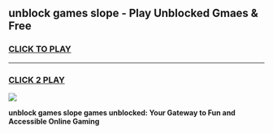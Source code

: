 
## unblock games slope - Play Unblocked Gmaes & Free
<h3>
<a href="https://premium.freeplayer.one?title=unblock_games_slope&ref=20F">CLICK TO PLAY</a></h3>
<hr>

<h3>
<a href="https://premium.freeplayer.one?title=unblock_games_slope&ref=20F">CLICK 2 PLAY</a>
  
</h3>

<a href="https://premium.freeplayer.one?title=unblock_games_slope&ref=20F/"><img src="https://clearcache.store/games.png"></a>


**unblock games slope games unblocked: Your Gateway to Fun and Accessible Online Gaming**
